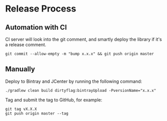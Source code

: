 Release Process
===

Automation with CI
---

CI server will look into the git comment, and smartly deploy the library if it's a release comment.

```
git commit --allow-empty -m "bump x.x.x" && git push origin master
```

Manually
---

Deploy to Bintray and JCenter by running the following command:

```
./gradlew clean build dirtyflag:bintrayUpload -PversionName="x.x.x"
```

Tag and submit the tag to GitHub, for example:

```
git tag vX.X.X
git push origin master --tag

```
